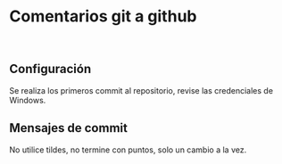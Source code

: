 <html> 

# Comentarios git a github 

<br> 

<h2>Configuración</h2> 

Se realiza los primeros commit al repositorio, revise las credenciales de Windows. 

<h2>Mensajes de commit</h2> 

No utilice tildes, no termine con puntos, solo un cambio a la vez. 

 

</html> 
